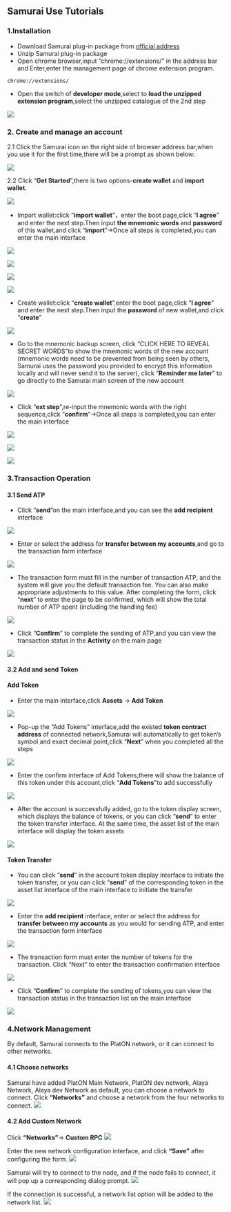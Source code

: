 ## Samurai Use Tutorials

### 1.Installation

+ Download Samurai plug-in package from [official address](https://github.com/AlayaNetwork/Samurai/releases/download/v8.1.0/samurai-chrome-8.1.0.zip)
+ Unzip Samurai plug-in package
+ Open chrome browser,input “chrome://extensions/” in the address bar and Enter,enter the management page of chrome extension program.

```
chrome://extensions/
```

+ Open the switch of **developer mode**,select to **load the unzipped extension program**,select the unzipped catalogue of the 2nd step

![](./images/add-chrome.jpg)

### 2. Create and manage an account

2.1 Click the Samurai icon on the right side of browser address bar,when you use it for the first time,there will be a prompt as shown below:

![](./images/samurai-welcome-en.jpg)

2.2  Click “**Get Started**”,there is two options-**create wallet** and **import wallet**.

![](./images/samurai-select-action-en.jpg)

+ Import wallet:click “**import wallet**”，enter the boot page,click “**I agree**” and enter the next step.Then input **the mnemonic words** and **password** of this wallet,and click “**import**”->Once all steps is completed,you can enter the main interface

![](./images/samurai-agreement-en.jpg)

![](./images/samurai-import-seed-en.jpg)

![](./images/samurai-import-end-en.jpg)

![](./images/samurai-import-home-en.jpg)

+ Create wallet:click “**create wallet**”,enter the boot page,click “**I agree**” and enter the next step.Then input the **password** of new wallet,and click “**create**”

![](./images/samurai-create-password-en.jpg)

+ Go to the mnemonic backup screen, click “CLICK  HERE TO REVEAL SECRET WORDS”to show the mnemonic words of the new account (mnemonic words need to be prevented from being seen by others, Samurai uses the password you provided to encrypt this information locally and will never send it to the server), click “**Reminder me later**” to go directly to the Samurai main screen of the new account

![](./images/samurai-create-seed-en.jpg)

+ Click “**ext step**”,re-input the mnemonic words with the right sequence,click “**confirm**”->Once all steps is completed,you can enter the main interface

![](./images/samurai-create-seed-confirm-en.jpg)

![](./images/samurai-import-end-en.jpg)

![](./images/samurai-create-home-en.jpg)

### 3.Transaction Operation

#### 3.1 Send ATP

+ Click “**send**”on the main interface,and you can see the **add recipient** interface

![](./images/samurai-send-address-input-en.jpg)

+ Enter or select the address for **transfer between my accounts**,and go to the transaction form interface

![](./images/samurai-send-input-en.jpg)

+ The transaction form must fill in the number of transaction ATP, and the system will give you the default transaction fee. You can also make appropriate adjustments to this value. After completing the form, click “**next**” to enter the page to be confirmed, which will show the total number of ATP spent (including the handling fee)

![](./images/samurai-send-confirm-en.jpg)

+ Click “**Confirm**” to complete the sending of ATP,and you can view the transaction status in the **Activity** on the main page

![](./images/samurai-tx-detail-en.jpg)

#### 3.2 Add and send Token

#### Add Token

+ Enter the main interface,click **Assets** -> **Add Token**

![](./images/samurai-home-add-token-en.jpg)

+ Pop-up the “Add Tokens” interface,add the existed  **token contract address** of connected network,Samurai will automatically to get token’s symbol and exact decimal point,click “**Next**” when you completed all the steps

![](./images/samurai-add-token-input-en.jpg)

+ Enter the confirm interface of Add Tokens,there will show the balance of this token under this account,click “**Add Tokens**”to add successfully

![](./images/samurai-add-token-confirm-en.jpg)

+ After the account is successfully added, go to the token display screen, which displays the balance of tokens, or you can click “**send**” to enter the token transfer interface. At the same time, the asset list of the main interface will display the token assets

![](./images/samurai-token-display-en.jpg)

#### Token Transfer

+ You can click “**send**” in the account token display interface to initiate the token transfer, or you can click  “**send**” of the corresponding token in the asset list interface of the main interface to initiate the transfer

![](./images/samurai-assets-list-en.jpg)

+ Enter the **add recipient** interface, enter or select the address for **transfer between my accounts** as you would for sending ATP, and enter the transaction form interface

![](./images/samurai-send-token-input-en.jpg)

+ The transaction form must enter the number of tokens for the transaction. Click “Next” to enter the transaction confirmation interface

![](./images/samurai-send-token-confirm-en.jpg)

+ Click “**Confirm**” to complete the sending of tokens,you can view the transaction status in the transaction list on the main interface

![](./images/samurai-token-tx-detail-en.jpg)

### 4.Network Management

By default, Samurai connects to the PlatON network, or it can connect to other networks.

#### 4.1 Choose networks
Samurai have added PlatON Main Network, PlatON dev network, Alaya Network, Alaya dev Network as default, you can choose a network to connect. Click **“Networks”** and choose a network from the four networks to connect.
![](./images/choose-network-en.jpg)

#### 4.2 Add Custom Network
Click **“Networks”**-> **Custom RPC**
![](./images/choose-custom-network-en.jpg)

Enter the new network configuration interface, and click **“Save”** after configuring the form.
![](./images/custom-network-config-en.jpg)

Samurai will try to connect to the node, and if the node fails to connect, it will pop up a corresponding dialog prompt.
![](./images/custom-network-connect-failed-en.jpg)

If the connection is successful, a network list option will be added to the network list.
![](./images/custom-network-connect-success-en.jpg)
